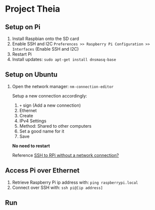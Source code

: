 # Project Theia

## Setup on Pi
1. Install Raspbian onto the SD card
2. Enable SSH and I2C `Preferences >> Raspberry Pi Configuration >> Interfaces` (Enable SSH and I2C) 
3. Restart Pi
4. Install updates: ```sudo apt-get install dnsmasq-base```

## Setup on Ubuntu
1. Open the network manager: ```nm-connection-editor```

   Setup a new connection accordingly:
   1. `+` sign (Add a new connection)
   2. Ethernet
   3. Create
   4. IPv4 Settings
   5. Method: Shared to other computers
   6. Set a good name for it
   7. Save

   **No need to restart**

   Reference [SSH to RPi without a network connection?](https://raspberrypi.stackexchange.com/questions/3867/ssh-to-rpi-without-a-network-connection/53823#53823)

## Access Pi over Ethernet
1. Retrieve Raspberry Pi ip address with: ```ping raspberrypi.local```
2. Connect over SSH with: ```ssh pi@[ip address]```

## Run
